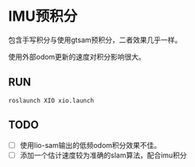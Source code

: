 # IMU预积分
包含手写积分与使用gtsam预积分，二者效果几乎一样。

使用外部odom更新的速度对积分影响很大。

## RUN

```
roslaunch XIO xio.launch
```

## TODO
- [ ] 使用lio-sam输出的低频odom积分效果不佳。
- [ ] 添加一个估计速度较为准确的slam算法，配合imu积分